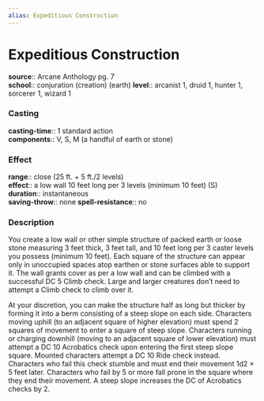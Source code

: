 ```yaml
---
alias: Expeditious Construction
---
```


# Expeditious Construction 

**source**:: Arcane Anthology pg. 7  
**school**:: conjuration (creation) (earth)
**level**:: arcanist 1, druid 1, hunter 1, sorcerer 1, wizard 1

### Casting 

**casting-time**:: 1 standard action  
**components**:: V, S, M (a handful of earth or stone)

### Effect 

**range**:: close (25 ft. + 5 ft./2 levels)  
**effect**:: a low wall 10 feet long per 3 levels (minimum 10 feet) (S)  
**duration**:: instantaneous  
**saving-throw**:: none
**spell-resistance**:: no

### Description 

You create a low wall or other simple structure of packed earth or loose stone measuring 3 feet thick, 3 feet tall, and 10 feet long per 3 caster levels you possess (minimum 10 feet). Each square of the structure can appear only in unoccupied spaces atop earthen or stone surfaces able to support it. The wall grants cover as per a low wall and can be climbed with a successful DC 5 Climb check. Large and larger creatures don’t need to attempt a Climb check to climb over it.  
  
At your discretion, you can make the structure half as long but thicker by forming it into a berm consisting of a steep slope on each side. Characters moving uphill (to an adjacent square of higher elevation) must spend 2 squares of movement to enter a square of steep slope. Characters running or charging downhill (moving to an adjacent square of lower elevation) must attempt a DC 10 Acrobatics check upon entering the first steep slope square. Mounted characters attempt a DC 10 Ride check instead. Characters who fail this check stumble and must end their movement 1d2 × 5 feet later. Characters who fail by 5 or more fall prone in the square where they end their movement. A steep slope increases the DC of Acrobatics checks by 2.
